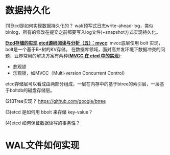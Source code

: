 

# 数据持久化
(1)Etcd是如何实现数据持久化的？
wal(预写式日志write-ahead-log，类似binlog，所有的修改在提交之前都要写入log文件)+snapshot方式实现持久化。

**[Etcd存储的实现](https://www.codedump.info/post/20181125-etcd-server/)**
**[etcd源码阅读与分析（五）：mvcc](https://jiajunhuang.com/articles/2018_11_28-etcd_source_code_analysis_mvvc.md.html)**: mvcc底层使用 bolt 实现，bolt是一个基于B+树的KV存储。
在数据库领域，面对高并发环境下数据冲突的问题，业界常用的解决方案有两种(**[MVCC 在 etcd 中的实现](https://blog.betacat.io/post/mvcc-implementation-in-etcd/)**):
* 悲观锁
* 乐观锁，如MVCC（Multi-version Concurrent Control）

etcd存储层可以看成由两部分组成，一层在内存中的基于btree的索引层，一层基于boltdb的磁盘存储层。

(2)BTree实现？
https://github.com/google/btree


(3)etcd 是如何用 bbolt 来存储 key-value？


(4)etcd 如何保证数据读写的事务性？


# WAL文件如何实现

